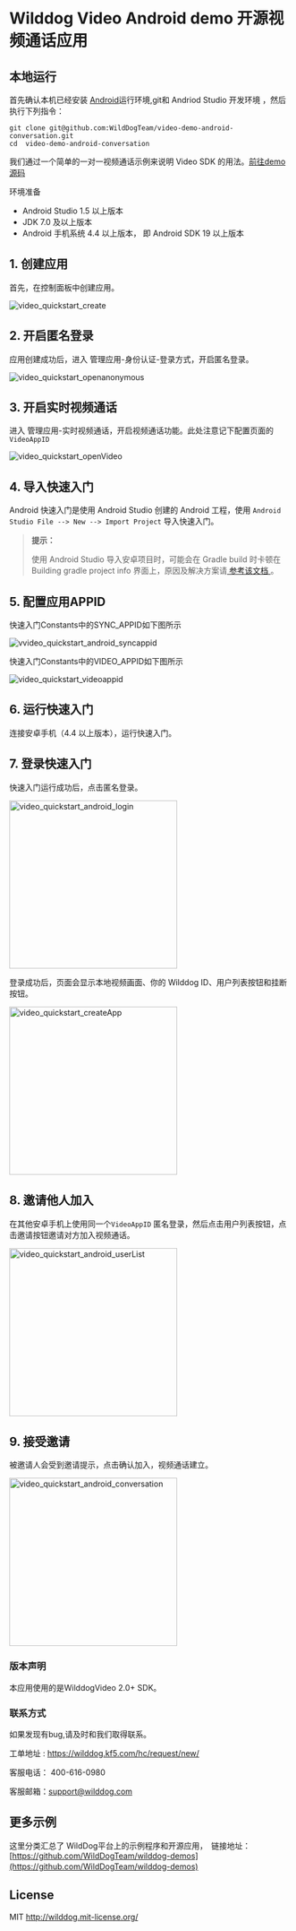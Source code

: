 # Wilddog Video Android demo 开源视频通话应用

## 本地运行
首先确认本机已经安装 [Android](http://developer.android.com/index.html)运行环境,git和 Andriod Studio 开发环境 ，然后执行下列指令：

```
git clone git@github.com:WildDogTeam/video-demo-android-conversation.git
cd  video-demo-android-conversation
```


我们通过一个简单的一对一视频通话示例来说明 Video SDK 的用法。[前往demo源码](https://github.com/WildDogTeam/video-demo-android-conversation)

<div class="env">
    <p class="env-title">环境准备</p>
    <ul>
        <li> Android Studio 1.5 以上版本 </li>
        <li> JDK 7.0 及以上版本 </li>
        <li> Android 手机系统 4.4 以上版本， 即 Android SDK 19 以上版本 </li>
    </ul>
</div>


## 1. 创建应用

首先，在控制面板中创建应用。

<img src="/images/video_quickstart_create.png" alt="video_quickstart_create">

## 2. 开启匿名登录

应用创建成功后，进入 管理应用-身份认证-登录方式，开启匿名登录。

<img src="/images/openanonymous.png" alt="video_quickstart_openanonymous">

## 3. 开启实时视频通话

进入 管理应用-实时视频通话，开启视频通话功能。此处注意记下配置页面的`VideoAppID`

<img src="/images/video_quickstart_openVideo.png" alt="video_quickstart_openVideo">

## 4. 导入快速入门

Android 快速入门是使用 Android Studio 创建的 Android 工程，使用 `Android Studio File --> New --> Import Project` 导入快速入门。

<blockquote class="notice">
  <p><strong>提示：</strong></p>
  使用 Android Studio 导入安卓项目时，可能会在 Gradle build 时卡顿在 Building gradle project info 界面上，原因及解决方案请<a href='https://github.com/WildDogTeam/wilddog-doc2/blob/master/Android%20Studio%20Gradle%20%E9%85%8D%E7%BD%AE%E8%A7%A3%E5%86%B3%E6%96%B9%E6%A1%88.md'> 参考该文档 </a>。
</blockquote>

## 5. 配置应用APPID

快速入门Constants中的SYNC_APPID如下图所示

<img src="/images/video_quickstart_android_syncappid.jpg" alt="vvideo_quickstart_android_syncappid">

快速入门Constants中的VIDEO_APPID如下图所示

<img src="/images/video_quickstart_videoappid.png" alt="video_quickstart_videoappid">


## 6. 运行快速入门

连接安卓手机（4.4 以上版本），运行快速入门。

## 7. 登录快速入门

快速入门运行成功后，点击匿名登录。

<img src="/images/video_quickstart_android_login.jpg" alt="video_quickstart_android_login" width="300" >

登录成功后，页面会显示本地视频画面、你的 Wilddog ID、用户列表按钮和挂断按钮。

<img src="/images/video_quickstart_android_mainUI.jpg" alt="video_quickstart_createApp" width="300" >

## 8. 邀请他人加入

在其他安卓手机上使用同一个`VideoAppID` 匿名登录，然后点击用户列表按钮，点击邀请按钮邀请对方加入视频通话。

<img src="/images/video_quickstart_android_userList.jpg" alt="video_quickstart_android_userList" width="300" >

## 9. 接受邀请

被邀请人会受到邀请提示，点击确认加入，视频通话建立。

<img src="/images/video_quickstart_android_conversation.jpg" alt="video_quickstart_android_conversation" width="300" >


### 版本声明
本应用使用的是WilddogVideo 2.0+ SDK。

### 联系方式
如果发现有bug,请及时和我们取得联系。

工单地址 : https://wilddog.kf5.com/hc/request/new/

客服电话： 400-616-0980

客服邮箱：support@wilddog.com

## 更多示例

这里分类汇总了 WildDog平台上的示例程序和开源应用，　链接地址：[https://github.com/WildDogTeam/wilddog-demos](https://github.com/WildDogTeam/wilddog-demos)
　　

## License
MIT
http://wilddog.mit-license.org/